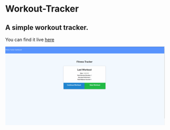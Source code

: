 # Workout-Tracker

## A simple workout tracker.

You can find it live [here](https://workout-tracker-12082020.herokuapp.com/?id=5fd07e16fc6ce000173b4617)

![Demo](./project-details/fitness-tracker-demo.gif)
